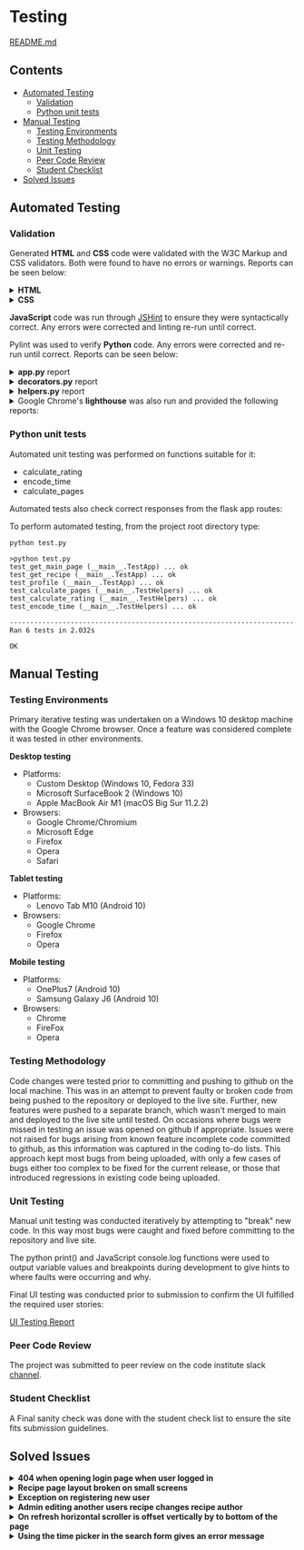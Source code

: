 # Testing

[README.md](README.md)

## Contents

- [Automated Testing](#Automated-Testing)
  - [Validation](#Validation)
  - [Python unit tests](#Python-unit-tests)
- [Manual Testing](#Manual-Testing)
  - [Testing Environments](#Testing-Environments)
  - [Testing Methodology](#Testing-Methodology)
  - [Unit Testing](#Unit-Testing)
  - [Peer Code Review](#Peer-Code-Review)
  - [Student Checklist](#Student-Checklist)
- [Solved Issues](#Solved-Issues)

## Automated Testing

### Validation

Generated **HTML** and **CSS** code were validated with the W3C Markup and CSS validators. Both were found to have no errors or warnings. Reports can be seen below:

<details>
<summary><b>HTML</b></summary>

- [Home page](dev/tests/html/home_page-validation_report.pdf)
- [Login page](dev/tests/html/login_page-validation_report.pdf)
- [Recipe page](dev/tests/html/recipe_page-validation_report.pdf)
- [Add recipe page](dev/tests/html/add_recipe_page-validation_report.pdf)
- [Edit recipe page](dev/tests/html/edit_recipe_page-validation_report.pdf)
- [Profile page](dev/tests/html/profile_page-validation_report.pdf)
- [Search page](dev/tests/html/search_page-validation_report.pdf)
</details>

<details>
<summary><b>CSS</b></summary>

- [style.css](dev/tests/css/style_css-validation_report.pdf) - Global style sheet
- [login.css](dev/tests/css/login_css-validation_report.pdf) - Login page style sheet
- [recipe.css](dev/tests/css/recipe_css-validation_report.pdf) - Recipe and add/edit recipe pages style sheet
- [search.css](dev/tests/css/search_css-validation_report.pdf) - Search page style sheet
</details>

**JavaScript** code was run through [JSHint](https://jshint.com/) to ensure they were syntactically correct. Any errors were corrected and linting re-run until correct.

Pylint was used to verify **Python** code. Any errors were corrected and re-run until correct. Reports can be seen below:

<details>
<summary><b>app.py</b> report</summary>

```console output
************* Module app
app.py:17:4: W0611: Unused import env (unused-import)

------------------------------------------------------------------

Your code has been rated at 9.95/10 (previous run: 9.95/10, +0.00)
```
[app report](dev/tests/pylint/app_report.txt)

A warning regarding unused-imports remains as the linter is unable to recognise the use of variables in env.py.

</details>

<details>
<summary><b>decorators.py</b> report</summary>

```console output

--------------------------------------------------------------------

Your code has been rated at 10.00/10 (previous run: 10.00/10, +0.00)
```
[decorators report](dev/tests/pylint/decorators_report.txt)

</details>

<details>
<summary><b>helpers.py</b> report</summary>

```console output

--------------------------------------------------------------------

Your code has been rated at 10.00/10 (previous run: 10.00/10, +0.00)
```

[helpers report](dev/tests/pylint/helpers_report.txt)

</details>



<details>

<summary>Google Chrome's <b>lighthouse</b> was also run and provided the following reports:</summary>

Home page

- [Mobile](dev/tests/lighthouse/homepage(mobile).pdf)
- [Desktop](dev/tests/lighthouse/homepage(desktop).pdf)

login page

- [Mobile](dev/tests/lighthouse/loginpage(mobile).pdf)
- [Desktop](dev/tests/lighthouse/loginpage(desktop).pdf)

recipe page

- [Mobile](dev/tests/lighthouse/recipepage(mobile).pdf)
- [Desktop](dev/tests/lighthouse/recipepage(desktop).pdf)

edit recipe page

- [Mobile](dev/tests/lighthouse/editrecipepage(mobile).pdf)
- [Desktop](dev/tests/lighthouse/editrecipepage(desktop).pdf)

profile page

- [Mobile](dev/tests/lighthouse/profilepage(mobile).pdf)
- [Desktop](dev/tests/lighthouse/profilepage(desktop).pdf)

search page

- [Mobile](dev/tests/lighthouse/searchpage(mobile).pdf)
- [Desktop](dev/tests/lighthouse/searchpage(desktop).pdf)

</details>



### Python unit tests

Automated unit testing was performed on functions suitable for it:

- calculate_rating
- encode_time
- calculate_pages

Automated tests also check correct responses from the flask app routes:



To perform automated testing, from the project root directory type:

`python test.py`

```
>python test.py
test_get_main_page (__main__.TestApp) ... ok
test_get_recipe (__main__.TestApp) ... ok
test_profile (__main__.TestApp) ... ok
test_calculate_pages (__main__.TestHelpers) ... ok
test_calculate_rating (__main__.TestHelpers) ... ok
test_encode_time (__main__.TestHelpers) ... ok

----------------------------------------------------------------------
Ran 6 tests in 2.032s

OK
```



## Manual Testing

### Testing Environments

Primary iterative testing was undertaken on a Windows 10 desktop machine with the Google Chrome browser. Once a feature was considered complete it was tested in other environments.

**Desktop testing**

- Platforms:
  - Custom Desktop (Windows 10, Fedora 33)
  - Microsoft SurfaceBook 2 (Windows 10)
  - Apple MacBook Air M1 (macOS Big Sur 11.2.2)
- Browsers:
  - Google Chrome/Chromium
  - Microsoft Edge
  - Firefox
  - Opera
  - Safari

**Tablet testing**

- Platforms:
  - Lenovo Tab M10 (Android 10)
- Browsers:
  - Google Chrome
  - Firefox
  - Opera

**Mobile testing**

- Platforms:
  - OnePlus7 (Android 10)
  - Samsung Galaxy J6 (Android 10)
- Browsers:
  - Chrome
  - FireFox
  - Opera

### Testing Methodology

Code changes were tested prior to committing and pushing to github on the local machine. This was in an attempt to prevent faulty or broken code from being pushed to the repository or deployed to the live site. Further, new features were pushed to a separate branch, which wasn't merged to main and deployed to the live site until tested. On occasions where bugs were missed in testing an issue was opened on github if appropriate. Issues were not raised for bugs arising from known feature incomplete code committed to github, as this information was captured in the coding to-do lists. This approach kept most bugs from being uploaded, with only a few cases of bugs either too complex to be fixed for the current release, or those that introduced regressions in existing code being uploaded.

### Unit Testing

Manual unit testing was conducted iteratively by attempting to "break" new code. In this way most bugs were caught and fixed before committing to the repository and live site.

The python print() and JavaScript console.log functions were used to output variable values and breakpoints during development to give hints to where faults were occurring and why.

Final UI testing was conducted prior to submission to confirm the UI fulfilled the required user stories:

[UI Testing Report](dev/tests/uitesting.pdf)

### Peer Code Review

The project was submitted to peer review on the code institute slack [channel](https://code-institute-room.slack.com/archives/CGWQJQKC5/p1616189018032700).

### Student Checklist

A Final sanity check was done with the student check list to ensure the site fits submission guidelines.

## Solved Issues

<details>
<summary><b>404 when opening login page when user logged in</b></summary>

[Link](https://github.com/seanyoung247/Plum/issues/5). If a user is already logged in and tries to open the login page the website raises a 404 error.

**Cause**

Missing url_for in redirect

**Resolution**

[Fix: Fixes 404 error from login page when user already logged in](https://github.com/seanyoung247/Plum/commit/48d99c929fc639fb840b948ceb74c05125b0ff3c)
</details>

<details>
<summary><b>Recipe page layout broken on small screens</b></summary>

[Link](https://github.com/seanyoung247/Plum/issues/6). Page layout breaks when using Google Chrome's responsive layout test.

**Cause**

Fault in either Google Chrome or Materialize.

**Resolution**

Not applicable.
</details>

<details>
<summary><b>Exception on registering new user</b></summary>

[Link](https://github.com/seanyoung247/Plum/issues/7). Exception raised when registering new user.

**Cause**

User not being added properly to session cookie after registration.

**Resolution**

[Fix: Fixes exception on registering new user](https://github.com/seanyoung247/Plum/commit/715e6082fe0249b77427f4768a93af4d3bb59e8d)
</details>

<details>
<summary><b> Admin editing another users recipe changes recipe author</b></summary>

[Link](https://github.com/seanyoung247/Plum/issues/13). Admin user overwrites original author field.

**Cause**

Author field overwritten when updating recipe record

**Resolution**

[Fix: Prevents overwriting author when editing a recipe](https://github.com/seanyoung247/Plum/commit/769cca4aee720263c1868fa3bc02b0d66a1b8226)
</details>

<details>
<summary><b>On refresh horizontal scroller is offset vertically by to bottom of the page</b></summary>

[Link](https://github.com/seanyoung247/Plum/issues/15). Firefox offsets contents.

**Cause**

Scroll-item being set to 100% height.

**Resolution**

[Fix: Fixes firefox layout issue of horizontal scroller](https://github.com/seanyoung247/Plum/commit/00b358e11f80abb1bfb0b158ce4d1775b60360ac)
</details>

<details>
<summary><b>Using the time picker in the search form gives an error message</b></summary>
[Link](https://github.com/seanyoung247/Plum/issues/32). The following error is displayed in the console when using the time-picker component:
`[Intervention] Unable to preventDefault inside passive event listener due to target being treated as passive.`

**Cause**

Appears to be issue within materialize. Possibly using a passive scroll event listener.

**Resolution**

Not Applicable
</details>
